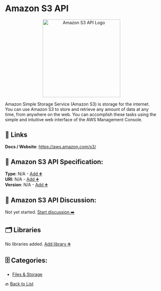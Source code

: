 # Amazon S3 API
<p align="center">
    <img width="256" src="https://raw.githubusercontent.com/apis-list/apis-list/main/apis/amazon-s3-api/logo_256x256.png" alt="Amazon S3 API Logo"/>
</p>
Amazon Simple Storage Service (Amazon S3) is storage for the internet.  You can use Amazon S3 to store and retrieve any amount of data at any time, from anywhere on the web. You can accomplish these tasks using the simple and intuitive web interface of the AWS Management Console.

##  🔗 Links
**Docs / Website**: https://aws.amazon.com/s3/

## 🧬 Amazon S3 API Specification:
**Type**: N/A - [Add ➕](https://github.com/apis-list/apis-list/edit/main/apis.yaml#L722)  
**URI**: N/A - [Add ➕](https://github.com/apis-list/apis-list/edit/main/apis.yaml#L722)  
**Version**: N/A - [Add ➕](https://github.com/apis-list/apis-list/edit/main/apis.yaml#L722)

## 💬 Amazon S3 API Discussion:
Not yet started. [Start discussion ➡️](https://github.com/apis-list/apis-list/discussions/new)

## 🗂️ Libraries

No libraries added. [Add library ➕](https://github.com/apis-list/apis-list/edit/main/apis.yaml#L722)    


## 🗄️ Categories:
- [Files & Storage](https://github.com/apis-list/apis-list#files--storage-)

🔙  [Back to List](https://github.com/apis-list/apis-list)
